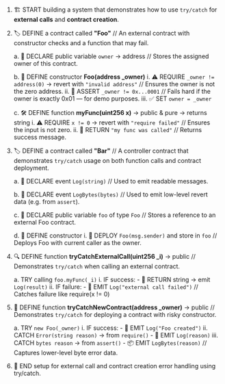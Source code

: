 1. 🏗️ START building a system that demonstrates how to use `try/catch` for **external calls** and **contract creation**.

2. 🏷️ DEFINE a contract called **"Foo"**
   // An external contract with constructor checks and a function that may fail.

   a. 🧾 DECLARE public variable `owner` → address
   // Stores the assigned owner of this contract.

   b. 🧱 DEFINE constructor **Foo(address \_owner)**
   i. ⚠️ REQUIRE `_owner != address(0)` → revert with `"invalid address"`
   // Ensures the owner is not the zero address.
   ii. 🧨 ASSERT `_owner != 0x...0001`
   // Fails hard if the owner is exactly 0x01 — for demo purposes.
   iii. ✅ SET `owner = _owner`

   c. 🛠️ DEFINE function **myFunc(uint256 x)** → public & pure → returns string
   i. ⚠️ REQUIRE `x != 0` → revert with `"require failed"`
   // Ensures the input is not zero.
   ii. 🔁 RETURN `"my func was called"`
   // Returns success message.

3. 🏷️ DEFINE a contract called **"Bar"**
   // A controller contract that demonstrates `try/catch` usage on both function calls and contract deployment.

   a. 📣 DECLARE event `Log(string)`
   // Used to emit readable messages.

   b. 📣 DECLARE event `LogBytes(bytes)`
   // Used to emit low-level revert data (e.g. from `assert`).

   c. 🔗 DECLARE public variable `foo` of type `Foo`
   // Stores a reference to an external Foo contract.

   d. 🔧 DEFINE constructor
   i. 🚀 DEPLOY `Foo(msg.sender)` and store in `foo`
   // Deploys Foo with current caller as the owner.

4. 🔍 DEFINE function **tryCatchExternalCall(uint256 \_i)** → public
   // Demonstrates `try/catch` when calling an external contract.

   a. TRY calling `foo.myFunc(_i)`
   i. IF success:
   \- 🔁 RETURN string → emit `Log(result)`
   ii. IF failure:
   \- 📢 EMIT `Log("external call failed")`
   // Catches failure like require(x != 0)

5. 🧪 DEFINE function **tryCatchNewContract(address \_owner)** → public
   // Demonstrates `try/catch` for deploying a contract with risky constructor.

   a. TRY `new Foo(_owner)`
   i. IF success:
   \- 📢 EMIT `Log("Foo created")`
   ii. CATCH `Error(string reason)` → from `require()`
   \- 📢 EMIT `Log(reason)`
   iii. CATCH `bytes reason` → from `assert()`
   \- 📦 EMIT `LogBytes(reason)`
   // Captures lower-level byte error data.

6. 🏁 END setup for external call and contract creation error handling using try/catch.
